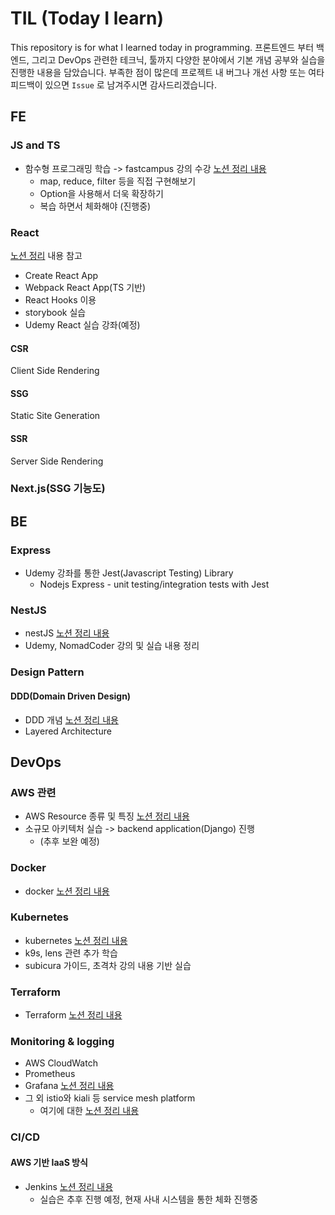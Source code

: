 # TIL (Today I learn)

This repository is for what I learned today in programming.
프론트엔드 부터 백엔드, 그리고 DevOps 관련한 테크닉, 툴까지 다양한 분야에서 기본 개념 공부와 실습을 진행한 내용을 담았습니다.
부족한 점이 많은데 프로젝트 내 버그나 개선 사항 또는 여타 피드백이 있으면 `Issue` 로 남겨주시면 감사드리겠습니다.

## FE

### JS and TS

- 함수형 프로그래밍 학습 -> fastcampus 강의 수강
  [노션 정리 내용](https://lavender-noodle-3fc.notion.site/TS-a2bfed3567d3476b910b2f95883b10d4)
  - map, reduce, filter 등을 직접 구현해보기
  - Option을 사용해서 더욱 확장하기
  - 복습 하면서 체화해야 (진행중)


### React

[노션 정리](https://lavender-noodle-3fc.notion.site/React-2087f291f2bb4542a112eb8bd858d424) 내용 참고

- Create React App
- Webpack React App(TS 기반)
- React Hooks 이용
- storybook 실습
- Udemy React 실습 강좌(예정)

#### CSR

Client Side Rendering

#### SSG

Static Site Generation

#### SSR

Server Side Rendering

### Next.js(SSG 기능도)

## BE

### Express

- Udemy 강좌를 통한 Jest(Javascript Testing) Library
  - Nodejs Express - unit testing/integration tests with Jest

### NestJS

- nestJS [노션 정리 내용](https://lavender-noodle-3fc.notion.site/NestJS-0b1dd7f7c3db4e21ba5daffd5c43e8cc)
- Udemy, NomadCoder 강의 및 실습 내용 정리

### Design Pattern

#### DDD(Domain Driven Design)
- DDD 개념 [노션 정리 내용](https://lavender-noodle-3fc.notion.site/Domain-Driven-Design-DDD-a978a1e4bfe24e768466db4eebdccb35)
- Layered Architecture

## DevOps

### AWS 관련
- AWS Resource 종류 및 특징
  [노션 정리 내용](https://lavender-noodle-3fc.notion.site/AWS-9cbc0a02a3d84acf87f826ff930d9e24)
- 소규모 아키텍처 실습 -> backend application(Django) 진행
  - (추후 보완 예정)

### Docker

- docker
  [노션 정리 내용](https://lavender-noodle-3fc.notion.site/DevOps-Part5-755f952e4f9e4738888685538aa28195)

### Kubernetes

- kubernetes
  [노션 정리 내용](https://lavender-noodle-3fc.notion.site/DevOps-Part5-755f952e4f9e4738888685538aa28195)
- k9s, lens 관련 추가 학습
- subicura 가이드, 초격차 강의 내용 기반 실습

### Terraform

- Terraform
  [노션 정리 내용](https://lavender-noodle-3fc.notion.site/DevOps-part4-ef371c7465f44c258026f9584e97d2c1)
  

### Monitoring & logging
- AWS CloudWatch
- Prometheus
- Grafana
  [노션 정리 내용](https://lavender-noodle-3fc.notion.site/DevOps-Part7-6dd6059f5f174f3fb735e7abb86426cc)
- 그 외 istio와 kiali 등 service mesh platform
  - 여기에 대한 [노션 정리 내용](https://lavender-noodle-3fc.notion.site/istio-Kiali-a7db6901b2d04903b700da55ee973fb1)

### CI/CD
#### AWS 기반 IaaS 방식
- Jenkins
  [노션 정리 내용](https://lavender-noodle-3fc.notion.site/DevOps-Part6-CI-CD-1836a29f346a49df9b5ab16a044da190)
  - 실습은 추후 진행 예정, 현재 사내 시스템을 통한 체화 진행중
